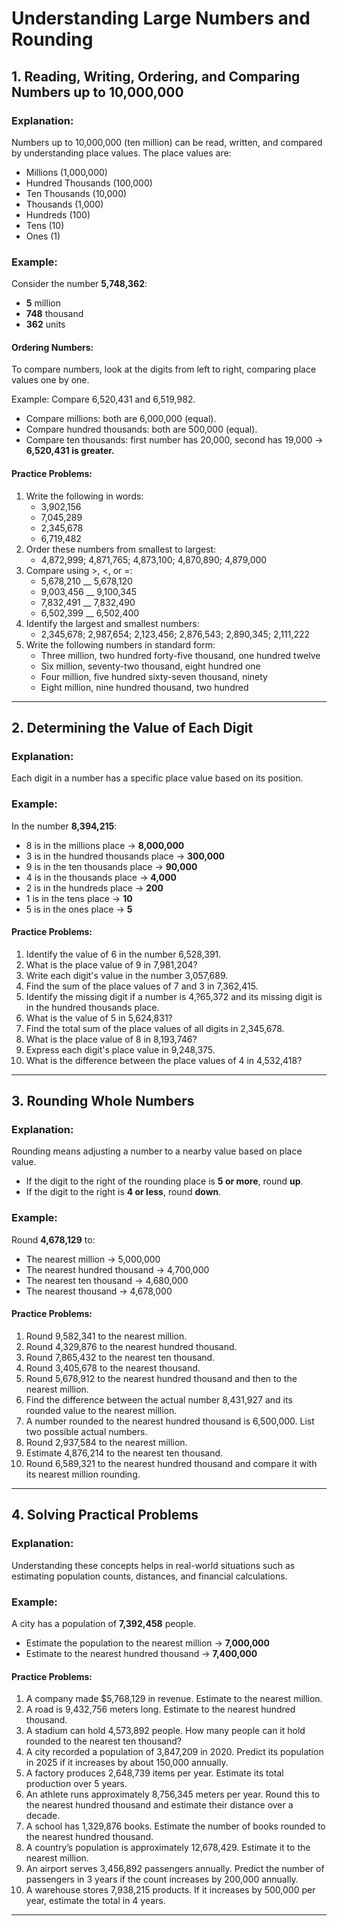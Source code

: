 # Understanding Large Numbers and Rounding

## 1. Reading, Writing, Ordering, and Comparing Numbers up to 10,000,000

### Explanation:
Numbers up to 10,000,000 (ten million) can be read, written, and compared by understanding place values. The place values are:

- Millions (1,000,000)
- Hundred Thousands (100,000)
- Ten Thousands (10,000)
- Thousands (1,000)
- Hundreds (100)
- Tens (10)
- Ones (1)

### Example:
Consider the number **5,748,362**:
- **5** million
- **748** thousand
- **362** units

#### Ordering Numbers:
To compare numbers, look at the digits from left to right, comparing place values one by one.

Example:
Compare 6,520,431 and 6,519,982.
- Compare millions: both are 6,000,000 (equal).
- Compare hundred thousands: both are 500,000 (equal).
- Compare ten thousands: first number has 20,000, second has 19,000 → **6,520,431 is greater.**

#### Practice Problems:
1. Write the following in words:
   - 3,902,156
   - 7,045,289
   - 2,345,678
   - 6,719,482
2. Order these numbers from smallest to largest:
   - 4,872,999; 4,871,765; 4,873,100; 4,870,890; 4,879,000
3. Compare using >, <, or =:
   - 5,678,210 __ 5,678,120
   - 9,003,456 __ 9,100,345
   - 7,832,491 __ 7,832,490
   - 6,502,399 __ 6,502,400
4. Identify the largest and smallest numbers:
   - 2,345,678; 2,987,654; 2,123,456; 2,876,543; 2,890,345; 2,111,222
5. Write the following numbers in standard form:
   - Three million, two hundred forty-five thousand, one hundred twelve
   - Six million, seventy-two thousand, eight hundred one
   - Four million, five hundred sixty-seven thousand, ninety
   - Eight million, nine hundred thousand, two hundred

---

## 2. Determining the Value of Each Digit

### Explanation:
Each digit in a number has a specific place value based on its position.

### Example:
In the number **8,394,215**:
- 8 is in the millions place → **8,000,000**
- 3 is in the hundred thousands place → **300,000**
- 9 is in the ten thousands place → **90,000**
- 4 is in the thousands place → **4,000**
- 2 is in the hundreds place → **200**
- 1 is in the tens place → **10**
- 5 is in the ones place → **5**

#### Practice Problems:
1. Identify the value of 6 in the number 6,528,391.
2. What is the place value of 9 in 7,981,204?
3. Write each digit's value in the number 3,057,689.
4. Find the sum of the place values of 7 and 3 in 7,362,415.
5. Identify the missing digit if a number is 4,?65,372 and its missing digit is in the hundred thousands place.
6. What is the value of 5 in 5,624,831?
7. Find the total sum of the place values of all digits in 2,345,678.
8. What is the place value of 8 in 8,193,746?
9. Express each digit's place value in 9,248,375.
10. What is the difference between the place values of 4 in 4,532,418?

---

## 3. Rounding Whole Numbers

### Explanation:
Rounding means adjusting a number to a nearby value based on place value.
- If the digit to the right of the rounding place is **5 or more**, round **up**.
- If the digit to the right is **4 or less**, round **down**.

### Example:
Round **4,678,129** to:
- The nearest million → 5,000,000
- The nearest hundred thousand → 4,700,000
- The nearest ten thousand → 4,680,000
- The nearest thousand → 4,678,000

#### Practice Problems:
1. Round 9,582,341 to the nearest million.
2. Round 4,329,876 to the nearest hundred thousand.
3. Round 7,865,432 to the nearest ten thousand.
4. Round 3,405,678 to the nearest thousand.
5. Round 5,678,912 to the nearest hundred thousand and then to the nearest million.
6. Find the difference between the actual number 8,431,927 and its rounded value to the nearest million.
7. A number rounded to the nearest hundred thousand is 6,500,000. List two possible actual numbers.
8. Round 2,937,584 to the nearest million.
9. Estimate 4,876,214 to the nearest ten thousand.
10. Round 6,589,321 to the nearest hundred thousand and compare it with its nearest million rounding.

---

## 4. Solving Practical Problems

### Explanation:
Understanding these concepts helps in real-world situations such as estimating population counts, distances, and financial calculations.

### Example:
A city has a population of **7,392,458** people.
- Estimate the population to the nearest million → **7,000,000**
- Estimate to the nearest hundred thousand → **7,400,000**

#### Practice Problems:
1. A company made $5,768,129 in revenue. Estimate to the nearest million.
2. A road is 9,432,756 meters long. Estimate to the nearest hundred thousand.
3. A stadium can hold 4,573,892 people. How many people can it hold rounded to the nearest ten thousand?
4. A city recorded a population of 3,847,209 in 2020. Predict its population in 2025 if it increases by about 150,000 annually.
5. A factory produces 2,648,739 items per year. Estimate its total production over 5 years.
6. An athlete runs approximately 8,756,345 meters per year. Round this to the nearest hundred thousand and estimate their distance over a decade.
7. A school has 1,329,876 books. Estimate the number of books rounded to the nearest hundred thousand.
8. A country’s population is approximately 12,678,429. Estimate it to the nearest million.
9. An airport serves 3,456,892 passengers annually. Predict the number of passengers in 3 years if the count increases by 200,000 annually.
10. A warehouse stores 7,938,215 products. If it increases by 500,000 per year, estimate the total in 4 years.

---

